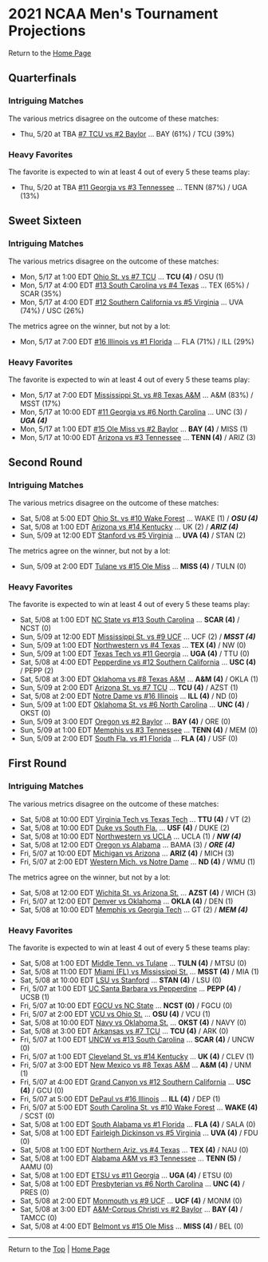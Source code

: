 <a name="top"></a>  
# 2021 NCAA Men's Tournament Projections

Return to the [Home Page](../../index.md)

## Quarterfinals

### Intriguing Matches

The various metrics disagree on the outcome of these matches:

- Thu, 5/20 at       TBA	[#7 TCU vs #2 Baylor](./matches/R4_25-32_TCU_vs_BAY.md) ... BAY (61%) / TCU (39%)

### Heavy Favorites

The favorite is expected to win at least 4 out of every 5 these teams play:

- Thu, 5/20 at       TBA	[#11 Georgia vs #3 Tennessee](./matches/R4_17-24_UGA_vs_TENN.md) ... TENN (87%) / UGA (13%)
## Sweet Sixteen

### Intriguing Matches

The various metrics disagree on the outcome of these matches:

- Mon, 5/17 at  1:00 EDT	[Ohio St. vs #7 TCU](./matches/R3_37-42_OSU_vs_TCU.md) ... <b>TCU (4)</b> / OSU (1)
- Mon, 5/17 at  4:00 EDT	[#13 South Carolina vs #4 Texas](./matches/R3_19-24_SCAR_vs_TEX.md) ... TEX (65%) / SCAR (35%)
- Mon, 5/17 at  4:00 EDT	[#12 Southern California vs #5 Virginia](./matches/R3_13-18_USC_vs_UVA.md) ... UVA (74%) / USC (26%)

The metrics agree on the winner, but not by a lot:

- Mon, 5/17 at  7:00 EDT	[#16 Illinois vs #1 Florida](./matches/R3_1-6_ILL_vs_FLA.md) ... FLA (71%) / ILL (29%)

### Heavy Favorites

The favorite is expected to win at least 4 out of every 5 these teams play:

- Mon, 5/17 at  7:00 EDT	[Mississippi St. vs #8 Texas A&M](./matches/R3_7-12_MSST_vs_AM.md) ... A&M (83%) / MSST (17%)
- Mon, 5/17 at 10:00 EDT	[#11 Georgia vs #6 North Carolina](./matches/R3_31-36_UGA_vs_UNC.md) ... UNC (3) / <b><i>UGA (4)</i></b>
- Mon, 5/17 at  1:00 EDT	[#15 Ole Miss vs #2 Baylor](./matches/R3_43-48_MISS_vs_BAY.md) ... <b>BAY (4)</b> / MISS (1)
- Mon, 5/17 at 10:00 EDT	[Arizona vs #3 Tennessee](./matches/R3_25-30_ARIZ_vs_TENN.md) ... <b>TENN (4)</b> / ARIZ (3)
## Second Round

### Intriguing Matches

The various metrics disagree on the outcome of these matches:

- Sat, 5/08 at  5:00 EDT	[Ohio St. vs #10 Wake Forest](./matches/R2_53-56_OSU_vs_WAKE.md) ... WAKE (1) / <b><i>OSU (4)</i></b>
- Sat, 5/08 at  1:00 EDT	[Arizona vs #14 Kentucky](./matches/R2_37-40_ARIZ_vs_UK.md) ... UK (2) / <b><i>ARIZ (4)</i></b>
- Sun, 5/09 at 12:00 EDT	[Stanford vs #5 Virginia](./matches/R2_17-20_STAN_vs_UVA.md) ... <b>UVA (4)</b> / STAN (2)

The metrics agree on the winner, but not by a lot:

- Sun, 5/09 at  2:00 EDT	[Tulane vs #15 Ole Miss](./matches/R2_57-60_TULN_vs_MISS.md) ... <b>MISS (4)</b> / TULN (0)

### Heavy Favorites

The favorite is expected to win at least 4 out of every 5 these teams play:

- Sat, 5/08 at  1:00 EDT	[NC State vs #13 South Carolina](./matches/R2_25-28_NCST_vs_SCAR.md) ... <b>SCAR (4)</b> / NCST (0)
- Sun, 5/09 at 12:00 EDT	[Mississippi St. vs #9 UCF](./matches/R2_9-12_MSST_vs_UCF.md) ... UCF (2) / <b><i>MSST (4)</i></b>
- Sun, 5/09 at  1:00 EDT	[Northwestern vs #4 Texas](./matches/R2_29-32_NW_vs_TEX.md) ... <b>TEX (4)</b> / NW (0)
- Sun, 5/09 at  1:00 EDT	[Texas Tech vs #11 Georgia](./matches/R2_41-44_TTU_vs_UGA.md) ... <b>UGA (4)</b> / TTU (0)
- Sat, 5/08 at  4:00 EDT	[Pepperdine vs #12 Southern California](./matches/R2_21-24_PEPP_vs_USC.md) ... <b>USC (4)</b> / PEPP (2)
- Sat, 5/08 at  3:00 EDT	[Oklahoma vs #8 Texas A&M](./matches/R2_13-16_OKLA_vs_AM.md) ... <b>A&M (4)</b> / OKLA (1)
- Sun, 5/09 at  2:00 EDT	[Arizona St. vs #7 TCU](./matches/R2_49-52_AZST_vs_TCU.md) ... <b>TCU (4)</b> / AZST (1)
- Sat, 5/08 at  2:00 EDT	[Notre Dame vs #16 Illinois](./matches/R2_5-8_ND_vs_ILL.md) ... <b>ILL (4)</b> / ND (0)
- Sun, 5/09 at  1:00 EDT	[Oklahoma St. vs #6 North Carolina](./matches/R2_45-48_OKST_vs_UNC.md) ... <b>UNC (4)</b> / OKST (0)
- Sun, 5/09 at  3:00 EDT	[Oregon vs #2 Baylor](./matches/R2_61-64_ORE_vs_BAY.md) ... <b>BAY (4)</b> / ORE (0)
- Sun, 5/09 at  1:00 EDT	[Memphis vs #3 Tennessee](./matches/R2_33-36_MEM_vs_TENN.md) ... <b>TENN (4)</b> / MEM (0)
- Sun, 5/09 at  2:00 EDT	[South Fla. vs #1 Florida](./matches/R2_1-4_USF_vs_FLA.md) ... <b>FLA (4)</b> / USF (0)
## First Round

### Intriguing Matches

The various metrics disagree on the outcome of these matches:

- Sat, 5/08 at 10:00 EDT	[Virginia Tech vs Texas Tech](./matches/R1_43-44_VT_vs_TTU.md) ... <b>TTU (4)</b> / VT (2)
- Sat, 5/08 at 10:00 EDT	[Duke vs South Fla.](./matches/R1_3-4_DUKE_vs_USF.md) ... <b>USF (4)</b> / DUKE (2)
- Sat, 5/08 at 10:00 EDT	[Northwestern vs UCLA](./matches/R1_29-30_NW_vs_UCLA.md) ... UCLA (1) / <b><i>NW (4)</i></b>
- Sat, 5/08 at 12:00 EDT	[Oregon vs Alabama](./matches/R1_61-62_ORE_vs_BAMA.md) ... BAMA (3) / <b><i>ORE (4)</i></b>
- Fri, 5/07 at 10:00 EDT	[Michigan vs Arizona](./matches/R1_37-38_MICH_vs_ARIZ.md) ... <b>ARIZ (4)</b> / MICH (3)
- Fri, 5/07 at  2:00 EDT	[Western Mich. vs Notre Dame](./matches/R1_5-6_WMU_vs_ND.md) ... <b>ND (4)</b> / WMU (1)

The metrics agree on the winner, but not by a lot:

- Sat, 5/08 at 12:00 EDT	[Wichita St. vs Arizona St.](./matches/R1_51-52_WICH_vs_AZST.md) ... <b>AZST (4)</b> / WICH (3)
- Fri, 5/07 at 12:00 EDT	[Denver vs Oklahoma](./matches/R1_13-14_DEN_vs_OKLA.md) ... <b>OKLA (4)</b> / DEN (1)
- Sat, 5/08 at 10:00 EDT	[Memphis vs Georgia Tech](./matches/R1_35-36_MEM_vs_GT.md) ... GT (2) / <b><i>MEM (4)</i></b>

### Heavy Favorites

The favorite is expected to win at least 4 out of every 5 these teams play:

- Sat, 5/08 at  1:00 EDT	[Middle Tenn. vs Tulane](./matches/R1_59-60_MTSU_vs_TULN.md) ... <b>TULN (4)</b> / MTSU (0)
- Sat, 5/08 at 11:00 EDT	[Miami (FL) vs Mississippi St.](./matches/R1_11-12_MIA_vs_MSST.md) ... <b>MSST (4)</b> / MIA (1)
- Sat, 5/08 at 10:00 EDT	[LSU vs Stanford](./matches/R1_19-20_LSU_vs_STAN.md) ... <b>STAN (4)</b> / LSU (0)
- Fri, 5/07 at  1:00 EDT	[UC Santa Barbara vs Pepperdine](./matches/R1_21-22_UCSB_vs_PEPP.md) ... <b>PEPP (4)</b> / UCSB (1)
- Fri, 5/07 at 10:00 EDT	[FGCU vs NC State](./matches/R1_27-28_FGCU_vs_NCST.md) ... <b>NCST (0)</b> / FGCU (0)
- Fri, 5/07 at  2:00 EDT	[VCU vs Ohio St.](./matches/R1_53-54_VCU_vs_OSU.md) ... <b>OSU (4)</b> / VCU (1)
- Sat, 5/08 at 10:00 EDT	[Navy vs Oklahoma St.](./matches/R1_45-46_NAVY_vs_OKST.md) ... <b>OKST (4)</b> / NAVY (0)
- Sat, 5/08 at  3:00 EDT	[Arkansas vs #7 TCU](./matches/R1_49-50_ARK_vs_TCU.md) ... <b>TCU (4)</b> / ARK (0)
- Fri, 5/07 at  1:00 EDT	[UNCW vs #13 South Carolina](./matches/R1_25-26_UNCW_vs_SCAR.md) ... <b>SCAR (4)</b> / UNCW (0)
- Fri, 5/07 at  1:00 EDT	[Cleveland St. vs #14 Kentucky](./matches/R1_39-40_CLEV_vs_UK.md) ... <b>UK (4)</b> / CLEV (1)
- Fri, 5/07 at  3:00 EDT	[New Mexico vs #8 Texas A&M](./matches/R1_15-16_UNM_vs_AM.md) ... <b>A&M (4)</b> / UNM (1)
- Fri, 5/07 at  4:00 EDT	[Grand Canyon vs #12 Southern California](./matches/R1_23-24_GCU_vs_USC.md) ... <b>USC (4)</b> / GCU (0)
- Fri, 5/07 at  5:00 EDT	[DePaul vs #16 Illinois](./matches/R1_7-8_DEP_vs_ILL.md) ... <b>ILL (4)</b> / DEP (1)
- Fri, 5/07 at  5:00 EDT	[South Carolina St. vs #10 Wake Forest](./matches/R1_55-56_SCST_vs_WAKE.md) ... <b>WAKE (4)</b> / SCST (0)
- Sat, 5/08 at  1:00 EDT	[South Alabama vs #1 Florida](./matches/R1_1-2_SALA_vs_FLA.md) ... <b>FLA (4)</b> / SALA (0)
- Sat, 5/08 at  1:00 EDT	[Fairleigh Dickinson vs #5 Virginia](./matches/R1_17-18_FDU_vs_UVA.md) ... <b>UVA (4)</b> / FDU (0)
- Sat, 5/08 at  1:00 EDT	[Northern Ariz. vs #4 Texas](./matches/R1_31-32_NAU_vs_TEX.md) ... <b>TEX (4)</b> / NAU (0)
- Sat, 5/08 at  1:00 EDT	[Alabama A&M vs #3 Tennessee](./matches/R1_33-34_AAMU_vs_TENN.md) ... <b>TENN (5)</b> / AAMU (0)
- Sat, 5/08 at  1:00 EDT	[ETSU vs #11 Georgia](./matches/R1_41-42_ETSU_vs_UGA.md) ... <b>UGA (4)</b> / ETSU (0)
- Sat, 5/08 at  1:00 EDT	[Presbyterian vs #6 North Carolina](./matches/R1_47-48_PRES_vs_UNC.md) ... <b>UNC (4)</b> / PRES (0)
- Sat, 5/08 at  2:00 EDT	[Monmouth vs #9 UCF](./matches/R1_9-10_MONM_vs_UCF.md) ... <b>UCF (4)</b> / MONM (0)
- Sat, 5/08 at  3:00 EDT	[A&M-Corpus Christi vs #2 Baylor](./matches/R1_63-64_TAMCC_vs_BAY.md) ... <b>BAY (4)</b> / TAMCC (0)
- Sat, 5/08 at  4:00 EDT	[Belmont vs #15 Ole Miss](./matches/R1_57-58_BEL_vs_MISS.md) ... <b>MISS (4)</b> / BEL (0)
  
------
Return to the [Top](#top) &#124; [Home Page](../../index.md)
